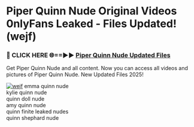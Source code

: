 # Piper Quinn Nude Original Videos 0nlyFans Leaked - Files Updated! (wejf)

<h3>🔴 CLICK HERE 🌐==►► <a href="https://tinyurl.com/5h6xmrr3" rel="nofollow">Piper Quinn Nude Updated Files</a></h3>

Get Piper Quinn Nude and all content. Now you can access all videos and pictures of Piper Quinn Nude. New Updated Files 2025!

[![wejf](https://i.imgur.com/KVD873Z.gif)](https://tinyurl.com/5h6xmrr3)
emma quinn nude<br>
kylie quinn nude<br>
quinn doll nude<br>
amy quinn nude<br>
quinn finite leaked nudes<br>
quinn shephard nude